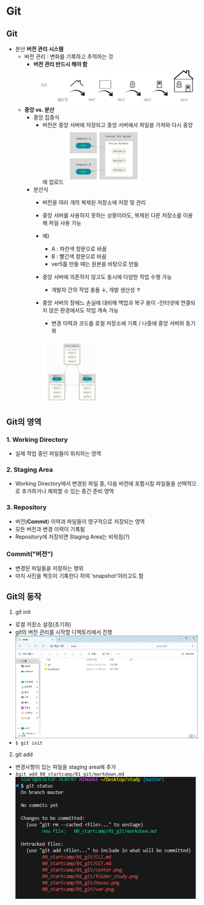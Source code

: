 # Git
## Git
- 분산 **버전 관리 시스템**
  - 버전 관리 : 변화를 기록하고 추적하는 것
    - **버전 관리 반드시 해야 함**
    ![집 버전 관리](./house.png)
  - **중앙 vs. 분산** 
    - 중앙 집중식
      - 버전은 중앙 서버에 저장되고 중앙 서버에서 파일을 가져와 다시 중앙에 업로드
      ![중앙 집중식](./center.png)
    - 분산식
      - 버전을 여러 개의 복제된 저장소에 저장 및 관리
      - 중앙 서버를 사용하지 못하는 상황이라도, 복제된 다른 저장소를 이용해 파일 사용 가능
      - 예)
        - A : 파란색 창문으로 바꿈
        - B : 빨간색 창문으로 바꿈
        - ver5를 만들 때는 원본을 바탕으로 만듦
      - 중앙 서버에 의존하지 않고도 동시에 다양한 작업 수행 가능
        - 개발자 간의 작업 충돌 ↓, 개발 생산성 ↑
      - 중앙 서버의 장애느 손실에 대비해 백업과 복구 용이
      -인터넷에 연결되지 않은 환경에서도 작업 계속 가능
        - 변경 이력과 코드를 로컬 저장소에 기록 / 나중에 중앙 서버와 동기화

        ![분산식](./var.png)

## Git의 영역
### 1. Working Directory
- 실제 작업 중인 파일들이 위치하는 영역
### 2. Staging Area
- Working Directory에서 변경된 파일 중, 다음 버전에 포함시킬 파일들을 선택적으로 추가하거나 제외할 수 있는 중간 준비 영역
### 3. Repository
- 버전(**Commit**) 이력과 파일들이 영구적으로 저장되는 영역
- 모든 버전과 변경 이력이 기록됨
- Repository에 저장되면 Staging Area는 비워짐(?)
### Commit("버전")
- 변경된 파일들을 저장하는 행위
- 마치 사진을 찍듯이 기록한다 하여 'snapshot'이라고도 함

## Git의 동작
1. git init
  - 로컬 저장소 설정(초기화)
  - git의 버전 관리를 시작할 디렉토리에서 진행
  ![folder](/folder_study.png)
  - `$ git init`
2. git add
  - 변경사항이 있는 파일을 staging area에 추가
  - `$git add 00_startcamp/01_git/markdown.md`
  ![git status](/git%20status.png)
